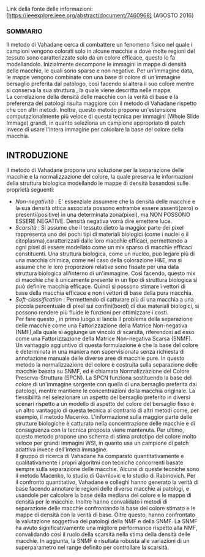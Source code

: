 Link della fonte delle informazioni:[https://ieeexplore.ieee.org/abstract/document/7460968]  {AGOSTO 2016}

### SOMMARIO  

Il metodo di Vahadane cerca di combattere un fenomeno fisico nel quale i campioni vengono colorati solo in alcune macchie e dove molte regioni del tessuto sono caratterizzate solo da un colore efficace, questo lo fa modellandolo. Inizialmente decompone le immagini in mappe di densità delle macchie, le quali sono sparse e non negative. Per un'immagine data, le mappe vengono combinate con una base di colore di un'immagine bersaglio preferita dal patologo, così facendo si altera il suo colore mentre si conserva la sua struttura , la quale viene descritta nelle mappe.  
La correlazione della densità delle macchie con la verità di base e la preferenza dei patologi risulta maggiore con il metodo di Vahadane rispetto che con altri metodi. Inoltre, questo metodo propone un'estensione computazionalmente più veloce di questa tecnica per immagini (Whole Slide Immage) grandi, in quanto seleziona un campione appropriato di patch invece di usare l'intera immagine per calcolare la base del colore della macchia.   

## INTRODUZIONE

Il metodo di Vahadane propone una soluzione per la separazione delle macchie e la normalizzazione del colore, la quale preserva le informazioni della struttura biologica modellando le mappe di densità basandosi sulle proprietà seguenti:  
 - *Non-negatività* : E' essenziale assumere che la densità delle macchie e la sua densità ottica associata possono entrambe essere assenti(zero) o presenti(positive) in una determinata zona(pixel), ma NON POSSONO ESSERE NEGATIVE. Densità negativa vorrà dire emettere luce.
 -  *Scarsità* : Si assume che il tessuto dietro la maggior parte dei pixel rappresenta uno dei pochi tipi di materiali biologici (come i nuclei o il citoplasma),caratterizzati dalle loro macchie efficaci, permettendo a ogni pixel di essere modellato come un mix sparso di macchie efficaci constituenti. Una struttura biologica, come un nucleo, può legare più di una macchia chimica, come nel caso della colorazione H&E, ma si assume che le loro proporzioni relative sono fissate per una data struttura biologica all'interno di un'immagine. Così facendo, questo mix di macchie che è unicamente presente in un tipo di struttura biologica si può definire macchia efficace. Quindi si possono stimare i vettori di base della macchia efficace e non i vettori di base della pura macchia.
 -  *Soft-classification* : Permettendo di catturare più di una macchia a una piccola percentuale di pixel sui confini(bordi) di due materiali biologici, si possono rendere più fluide le funzioni per ottimizzare i costi.  
Per fare questo , in primo luogo si lancia il problema della separazione delle macchie come una Fattorizzazione della Matrice Non-negativa (NMF),alla quale si aggiunge un vincolo di scarsità, riferendosi ad esso come una Fattorizzazione della Matrice Non-negativa Scarsa (SNMF). Un vantaggio aggiuntivo di questa formulazione è che la base del colore è determinata in una maniera non supervisionata senza richiesta di annotazione manuale delle diverse aree di macchie pure. In questo metodo la normalizzazione del colore è costruita sulla separazione delle macchie basata su SNMF, ed è chiamata Normalizzazione del Colore Preserva-Struttura (SPCN). La SPCN funziona sostituendo la base del colore di un'immagine sorgente con quella di una bersaglio preferita dai patologi, mentre mantiene le concentrazioni della macchia originale. La flessibilità nel selezionare un aspetto del bersaglio preferito in diversi scenari rispetto a un modello di aspetto del colore del bersaglio fisso è un altro vantaggio di questa tecnica al contrario di altri metodi come, per esempio, il metodo Macenko. L'informazione sulla maggior parte delle strutture biologiche è catturato nella concentrazione delle macchie e di conseguenza con la tecnica proposta viene mantenuta. Per ultimo, questo metodo propone uno schema di stima prototipo del colore molto veloce per grandi immagini WSI, in quanto usa un campione di patch adattiva invece dell'intera immagine.  
Il gruppo di ricerca di Vahadane ha comparato quantitativamente e qualitativamente i propri algoritmi con tecniche concorrenti basate sempre sulla separazione delle macchie. Alcune di queste tecniche sono il metodo Macenko, lo studio di Gavrilovic e lo studio di Rabinovich. Per il confronto quantitativo, Vahadane e colleghi hanno generato la verità di base facendo annotare le regioni delle diverse macchie ai patologi, e usandole per calcolare la base della mediana del colore e le mappe di densità per le macchie. Inoltre hanno convalidato i metodi di separazione delle macchie confrontando la base del colore stimato e le mappe di densità con la verità di base. Oltre questo, hanno confrontato la valutazione soggettiva dei patologi della NMF e della SNMF. La SNMF ha avuto significativamente una migliore performance rispetto alla NMF, convalidando così il ruolo della scarsità nella stima della densità delle macchie. In aggiunta, la SNMF è risultata robusta alle variazioni di un superparametro nel range definito per controllare la scarsità. 



